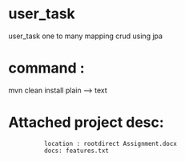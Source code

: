# user_task
user_task one to many mapping crud using jpa


# command : 
   mvn clean install plain --> text
   
#    Attached project desc:
              location : rootdirect Assignment.docx
              docs: features.txt
               
